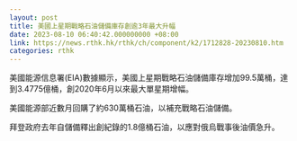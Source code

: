 ```yaml
---
layout: post
title: 美國上星期戰略石油儲備庫存創逾3年最大升幅
date: 2023-08-10 06:40:42.000000000 +08:00
link: https://news.rthk.hk/rthk/ch/component/k2/1712828-20230810.htm
categories: rthk
---
```


美國能源信息署(EIA)數據顯示，美國上星期戰略石油儲備庫存增加99.5萬桶，達到3.4775億桶，創2020年6月以來最大單星期增幅。

美國能源部近數月回購了約630萬桶石油，以補充戰略石油儲備。

拜登政府去年自儲備釋出創紀錄的1.8億桶石油，以應對俄烏戰事後油價急升。
